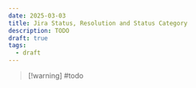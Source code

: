 ```yaml
---
date: 2025-03-03
title: Jira Status, Resolution and Status Category
description: TODO
draft: true
tags:
  - draft
---
```


> [!warning] #todo
